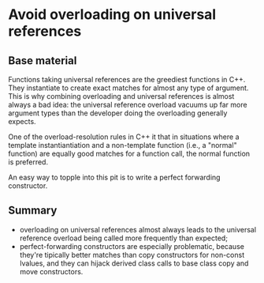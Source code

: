 Avoid overloading on universal references
=========================================

Base material
-------------

Functions taking universal references are the greediest functions
in C++. They instantiate to create exact matches for almost any type
of argument.
This is why combining overloading and universal references is almost
always a bad idea: the universal reference overload vacuums up far
more argument types than the developer doing the overloading
generally expects.

One of the overload-resolution rules in C++ it that in situations
where a template instantiantiation and a non-template function
(i.e., a "normal" function) are equally good matches for a function
call, the normal function is preferred.

An easy way to topple into this pit is to write a perfect forwarding
constructor.


Summary
-------

- overloading on universal references almost always leads to the
  universal reference overload being called more frequently than
  expected;
- perfect-forwarding constructors are especially problematic,
  because they're tipically better matches than copy constructors
  for non-const lvalues, and they can hijack derived class calls
  to base class copy and move constructors.
